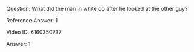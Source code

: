 Question: What did the man in white do after he looked at the other guy?

Reference Answer: 1

Video ID: 6160350737

Answer: 1

